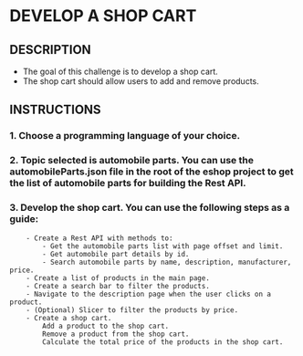 # DEVELOP A SHOP CART 

## DESCRIPTION

- The goal of this challenge is to develop a shop cart.
- The shop cart should allow users to add and remove products.

## INSTRUCTIONS

### 1. Choose a programming language of your choice.

### 2. Topic selected is automobile parts. You can use the automobileParts.json file in the root of the eshop project to get the list of automobile parts for building the Rest API.

###  3. Develop the shop cart. You can use the following steps as a guide:

        - Create a Rest API with methods to:
            - Get the automobile parts list with page offset and limit.
            - Get automobile part details by id. 
            - Search automobile parts by name, description, manufacturer, price.
        - Create a list of products in the main page.
        - Create a search bar to filter the products.
        - Navigate to the description page when the user clicks on a product.
        - (Optional) Slicer to filter the products by price.
        - Create a shop cart.
            Add a product to the shop cart.
            Remove a product from the shop cart.
            Calculate the total price of the products in the shop cart.
         
